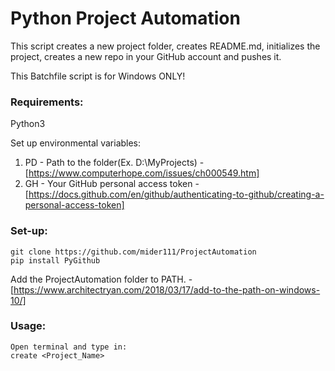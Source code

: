 # Python Project Automation

This script creates a new project folder,
creates README.md, initializes the project, creates a new
repo in your GitHub account and pushes it.

This Batchfile script is for Windows ONLY!

### Requirements:

Python3

Set up environmental variables:
1. PD - Path to the folder(Ex. D:\MyProjects) -
[https://www.computerhope.com/issues/ch000549.htm]
2. GH - Your GitHub personal access token -
[https://docs.github.com/en/github/authenticating-to-github/creating-a-personal-access-token]


### Set-up:
```
git clone https://github.com/mider111/ProjectAutomation
pip install PyGithub
```

Add the ProjectAutomation folder to PATH. - [https://www.architectryan.com/2018/03/17/add-to-the-path-on-windows-10/]

### Usage:
```
Open terminal and type in:
create <Project_Name>
```

